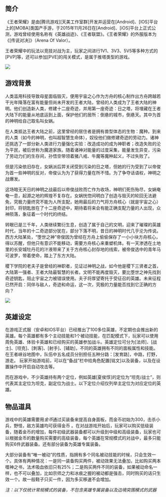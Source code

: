 ## 简介

《王者荣耀》是由[腾讯游戏][天美工作室群]开发并运营在[Android]、[IOS]平台上的[MOBA]类国产手游，于2015年11月26日在[Android]、[iOS]平台上正式公测，游戏曾经使用名称有《英雄战迹》、《王者联盟》。《王者荣耀》的外服版本为《[传说对决]》（Arena Of Valor）。

王者荣耀中的玩法以竞技对战为主，玩家之间进行1V1、3V3、5V5等多种方式的[PVP]等，还可以参加[PVE]的闯关模式，是属于推塔类型的游戏。

![](D:\笔记typora\介绍\images\b2de9c82d158ccbf6c8162a7b790ab3eb13533faeb5f.webp)

## 游戏背景

人类滥用科技导致母星面临毁灭，便用宇宙之心作为方舟的核心制作出方舟跨越若干光年降落在富有能量但尚未开发的王者大陆，曾经的人类成为了王者大陆的神明。他们创造新人类，修建十二座奇迹，并用第一座奇迹：日之塔，将埋藏在王者大陆下的能量从地底运到上面，保护他们的居所：倒悬的城市，倒悬天。其中为首的神明给自己取名叫女娲。

在人类抵达王者大陆之前，这里曾经的居住者是拥有兽型体态的生物：魔种。到来的人类（如今的神明，也叫超智慧生命体），奴役他们做修建奇迹的劳动力。诸神还挑选了一部分新人类进行力量强化实验：改造成功的成为神职者；改造失败的沦为平民，被后世称为魔道家族。随着诸神对能量的过度采集，能量发生异变，污染了劳动力们的生存间，孙悟空带领着猪八戒、牛魔等魔种起义，不过失败了。

但是污染依旧存在，女娲派后羿关闭受到污染的日之塔，但她的行为受到了以帝俊为首一些神明的反对，帝俊认为为了获得力量在所不惜。为了争夺话语权，神明之战爆发。

这场暗无天日的神明之战最后以帝俊战败而亡作为收场，神明们死伤殆尽，女娲奄奄一息，起源之地的辉煌不复存在。女娲恍惚间明白了创造与毁灭的轮回无法避免，究极力量终究不能为人所支配，她用最后的力气将方舟核心（就是宇宙之心）封印，将钥匙放在了十二座奇迹中，期待着将来会有能正确支配力量的人出现，众神陨落，象征着一个时代的终结。

转眼已是三千年，人类继续繁衍生息，创造了属于自己的文明，迎来了璀璨的英雄时代，当年的十二奇迹部分犹在，部分下落不明，昔日的神明时代几乎沦为传说。西方大陆某处，“堕世之神”帝俊因为曾经在方舟上偷偷保存了一小小块方舟核心，得以苏醒，但他只有意识不能移动，需要方舟核心来重塑机体。有一天渗透在土地里的长安城牡丹花的汁液带来了关于方舟核心封存地的线索，被帝俊选中的青年马可波罗，带着使命，踏上了东方大陆。

稷下学院的老夫子是曾经的神职者，见证过神明之战，如今他是稷下三贤者之首，大陆第一强者、王者大陆最智慧的长者。文明不能再度毁灭，要比堕世之神先找到奇迹钥匙，阻止宇宙之力被错误使用。夫子将厚望寄托于受征召的英雄。未来征程已然开启：同伴与敌人，奇迹和命运，这一次，究极的力量能否找到它正确的方向？

![](D:\笔记typora\介绍\images\fcfaaf51f3deb48f8c54dbf7da4a2d292df5e0fed2c7.webp)

## 英雄设定

在游戏正式服（安卓和IOS平台）已经推出了100多位英雄，不定期也会推出新的英雄。每个英雄都有多个主动技能和1个被动技能，在匹配模式下，玩家可以使用周免英雄、体验卡英雄和已经购买的英雄参加战斗。英雄定位可分为[法师]、[战士]、[坦克]、[刺客]、[射手]、[辅助]，不同的英雄拥有不同的面板属性和技能。在王者峡谷地图中，队伍中五名成员分别担任五种分路：[发育路]，中路，打野，游走。 玩家开始游戏前，可以在“备战”栏中给角色配置[铭文]以及装备，以及在设置操作中开启自动攻击等。

而在游戏中，不少英雄持有两个定位，例如英雄[夏侯惇]的定位为“坦克/战士”，则代表其主定位为坦克，副定位为战士。以下定位介绍仅列举主定位为对应定位的英雄。

## 物品道具

游戏中的英雄需要用*金币*通过买装备来提高自身面板，而金币初始为300，击杀小兵，野怪，敌方英雄均可获得金币 。在对战游戏开始后，玩家可以购买低级装备，随着金币的增加，每件初级武器装备都可以升级到中级和高级装备，玩家也可以根据金币的数量购买需要的高级装备，每个英雄在常规模式的对战中，最多只能购买6件武器装备。还有部分装备为英雄专属装备。

大部分装备有“唯一被动”的性质，指拥有多个同名被动技能的时候，只会生效一个。具体有两种情况：一是同一装备购买两件，被动效果无法叠加，比如购买两本噬神之书，法术吸血依旧只有25%；二是购买两件不同的装备，如果被动命名一样，也不可以叠加，比如宗师之力和冰痕之握的被动都是强击，同时购买的话只生效一个。故一般鞋子只买一件，因为多买移速不会增加。

*注：以下仅统计常规模式的装备，不包含英雄专属装备以及边境突围模式的武器*
